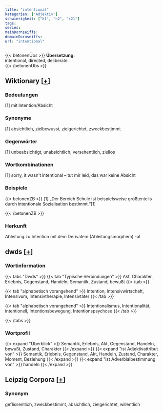 ```yaml
---
title: "intentional"
kategorien: ["Adjektiv"]
schwierigkeit: ["k1", "h2", "r21"]
tags:
series:
mainDornseiffs:
domainDornseiffs:
url: "intentional"
---
```


{{< betonenÜbs >}}
**Übersetzung:**  
intentional, directed, deliberate  
{{< /betonenÜbs >}}

## Wiktionary [[+](https://de.wiktionary.org/wiki/intentional)]

### Bedeutungen
[1] mit Intention/Absicht  

### Synonyme
[1] absichtlich, zielbewusst, zielgerichtet, zweckbestimmt  

### Gegenwörter
[1] unbeabsichtigt, unabsichtlich, versehentlich, ziellos  

### Wortkombinationen
[1] sorry, it wasn't intentional – tut mir leid, das war keine Absicht  

### Beispiele
{{< betonenZB >}}
[1] „Der Bereich Schule ist beispielsweise größtenteils durch intentionale Sozialisation bestimmt.“[1]  

{{< /betonenZB >}}
### Herkunft
Ableitung zu Intention mit dem Derivatem (Ableitungsmorphem) -al  



## dwds [[+](https://www.dwds.de/wb/intentional)]

### Wortinformation
{{< tabs "Dwds" >}}
{{< tab "Typische Verbindungen" >}}
Akt, Charakter, Erlebnis, Gegenstand, Handeln, Semantik, Zustand, bewußt
{{< /tab >}}

{{< tab "alphabetisch vorangehend" >}}
Intention, Intensivwirtschaft, Intensivum, Intensivtherapie, Intensivtäter
{{< /tab >}}

{{< tab "alphabetisch vorangehend" >}}
Intentionalismus, Intentionalität, intentionell, Intentionsbewegung, Intentionspsychose
{{< /tab >}}

{{< /tabs >}}

### Wortprofil
{{< expand "Überblick" >}} Semantik, Erlebnis, Akt, Gegenstand, Handeln, bewußt, Zustand, Charakter {{< /expand >}}
{{< expand "ist Adjektivattribut von" >}} Semantik, Erlebnis, Gegenstand, Akt, Handeln, Zustand, Charakter, Moment, Beziehung {{< /expand >}}
{{< expand "ist Adverbialbestimmung von" >}} handeln {{< /expand >}}

## Leipzig Corpora [[+](https://corpora.uni-leipzig.de/en/res?word=intentional&corpusId=deu_newscrawl-public_2018)]


### Synonym
geflissentlich, zweckbestimmt, absichtlich, zielgerichtet, willentlich

